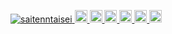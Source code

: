 <p align="left">
  <a href="https://github.com/saitenntaisei/saitenntaisei/">
    <img src="https://komarev.com/ghpvc/?username=saitenntaisei" alt="saitenntaisei" />
  </a>
  <a href="http://twitter.com/saitenntaisei">
    <img height="20" src="https://img.shields.io/twitter/follow/saitenntaisei?label=Twitter&logo=twitter&style=flat" />
  </a>
  <a href="https://github.com/saitenntaisei">
    <img height="20" src="https://img.shields.io/github/followers/saitenntaisei?label=follow&logo=github&style=flat" />
  </a>
  <a href="https://www.reddit.com/user/saitenntaisei">
    <img height="20" src="https://img.shields.io/reddit/user-karma/combined/saitenntaisei?label=Reddit&logo=reddit&style=flat" />
  </a>
  <a href="https://stackoverflow.com/users/5720201/saitenntaisei">
    <img height="20" src="https://img.shields.io/stackexchange/stackoverflow/r/5720201?label=StackOverflow&logo=stack-overflow&style=flat" />
  </a>
  <a href="http://qiita.com/saitenntaisei">
    <img height="20" src="https://qiita-badge.apiapi.app/s/saitenntaisei/posts.svg" />
  </a>
  <//qiita.com/saitenntaisei">
    <img height="20" src="https://qiita-badge.apiapi.app/s/saitenntaisei/contributions.svg" />
  </a>
</p>
